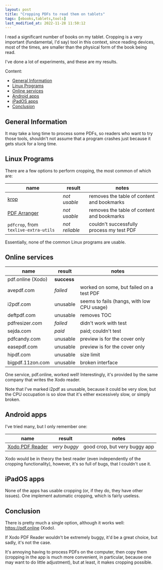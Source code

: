 ```yaml
---
layout: post
title: "Cropping PDFs to read them on tablets"
tags: [ebooks,tablets,tools]
last_modified_at: 2022-11-28 11:50:12
---
```


I read a significant number of books on my tablet. Cropping is a very important (fundamental, I'd say) tool in this context, since reading devices, most of the times, are smaller than the physical form of the book being read.

I've done a lot of experiments, and these are my results.

Content:

- [General Information](/lesstechno/Cropping-PDFs-to-read-them-on-tablets#general-information)
- [Linux Programs](/lesstechno/Cropping-PDFs-to-read-them-on-tablets#linux-programs)
- [Online services](/lesstechno/Cropping-PDFs-to-read-them-on-tablets#online-services)
- [Android apps](/lesstechno/Cropping-PDFs-to-read-them-on-tablets#android-apps)
- [iPadOS apps](/lesstechno/Cropping-PDFs-to-read-them-on-tablets#ipados-apps)
- [Conclusion](/lesstechno/Cropping-PDFs-to-read-them-on-tablets#conclusion)

## General Information

It may take a long time to process some PDFs, so readers who want to try those tools, shouldn't not assume that a program crashes just because it gets stuck for a long time.

## Linux Programs

There are a few options to perform cropping, the most common of which are:

| name                                                       | result         | notes                                      |
| ---------------------------------------------------------- | -------------- | ------------------------------------------ |
| [krop](https://github.com/arminstraub/krop)                | *not usable*   | removes the table of content and bookmarks |
| [PDF Arranger](https://github.com/pdfarranger/pdfarranger) | *not usable*   | removes the table of content and bookmarks |
| `pdfcrop`, from `texlive-extra-utils`                      | *not reliable* | couldn't successfully process my test PDF  |

Essentially, none of the common Linux programs are usable.

## Online services

| name              | result      | notes                                      |
| ----------------- | ----------- | ------------------------------------------ |
| pdf.online (Xodo) | **success** |                                            |
| avepdf.com        | *failed*    | worked on some, but failed on a test PDF   |
| i2pdf.com         | unusable    | seems to fails (hangs, with low CPU usage) |
| deftpdf.com       | unusable    | removes TOC                                |
| pdfresizer.com    | *failed*    | didn't work with test                      |
| sejda.com         | *paid*      | paid; couldn't test                        |
| pdfcandy.com      | unusable    | preview is for the cover only              |
| easepdf.com       | unusable    | preview is for the cover only              |
| hipdf.com         | unusable    | size limit                                 |
| bigpdf.11zon.com  | unusable    | broken interface                           |

One service, pdf.online, worked well! Interestingly, it's provided by the same company that writes the Xodo reader.

Note that I've marked i2pdf as unusable, because it could be very slow, but the CPU occupation is so slow that it's either excessively slow, or simply broken.

## Android apps

I've tried many, but I only remember one:

| name                                                                                 | result       | notes                         |
| ------------------------------------------------------------------------------------ | ------------ | ----------------------------- |
| [Xodo PDF Reader](https://play.google.com/store/apps/details?id=com.xodo.pdf.reader) | *very buggy* | good crop, but very buggy app |

Xodo would be in theory the best reader (even independently of the cropping functionality), however, it's so full of bugs, that I couldn't use it.

## iPadOS apps

None of the apps has usable cropping (or, if they do, they have other issues). One implement automatic cropping, which is fairly useless.

## Conclusion

There is pretty much a single option, although it works well: https://pdf.online (Xodo).

If Xodo PDF Reader wouldn't be extremely buggy, it'd be a great choice, but sadly, it's not the case.

It's annoying having to process PDFs on the computer, then copy them (cropping in the app is much more convenient, in particular, because one may want to do little adjustment), but at least, it makes cropping possible.
